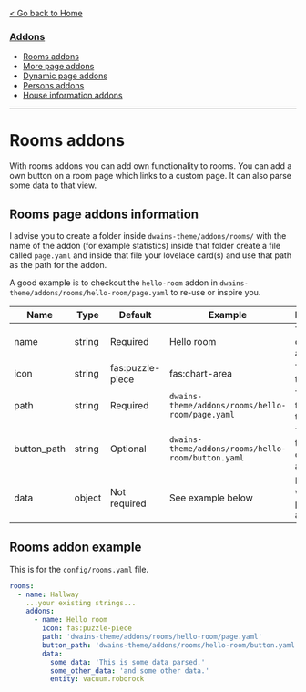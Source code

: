 
[< Go back to Home](../index.md)

### [Addons](index.md)
* [Rooms addons](rooms.md)
* [More page addons](more_page.md)
* [Dynamic page addons](dynamic_page.md)
* [Persons addons](persons.md)
* [House information addons](house_information.md)

---

# Rooms addons

With rooms addons you can add own functionality to rooms. You can add a own button on a room page which links to a custom page. It can also parse some data to that view. 

## Rooms page addons information

I advise you to create a folder inside `dwains-theme/addons/rooms/` with the name of the addon (for example statistics) inside that folder create a file called `page.yaml` and inside that file your lovelace card(s) and use that path as the path for the addon.

A good example is to checkout the `hello-room` addon in `dwains-theme/addons/rooms/hello-room/page.yaml` to re-use or inspire you. 

| Name | Type   | Default          | Example                                                                                                               | Description                       |
|------|--------|------------------|-----------------------------------------------------------------------------------------------------------------------|-----------------------------------|
| name | string | Required         | Hello room                                                                                                            | The name of the addon             |
| icon | string | fas:puzzle-piece | fas:chart-area                                                                                                        | The icon of the addon             |
| path | string | Required         | `dwains-theme/addons/rooms/hello-room/page.yaml`                                                              | The path to the page of the addon |
| button_path | string | Optional  | `dwains-theme/addons/rooms/hello-room/button.yaml`                                                              | The path to the button of the addon |
| data | object | Not required     | See example below | Data you wanna parse to the addon |

## Rooms addon example 

This is for the `config/rooms.yaml` file.

```YAML
rooms:
  - name: Hallway
    ...your existing strings...
    addons:
      - name: Hello room
        icon: fas:puzzle-piece
        path: 'dwains-theme/addons/rooms/hello-room/page.yaml'
        button_path: 'dwains-theme/addons/rooms/hello-room/button.yaml'
        data:
          some_data: 'This is some data parsed.'
          some_other_data: 'and some other data.'
          entity: vacuum.roborock
```    
